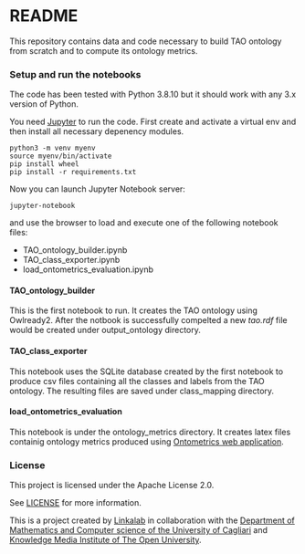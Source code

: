 # README #

This repository contains data and code necessary to build TAO ontology from scratch and to compute its ontology metrics.

### Setup and run the notebooks ###

The code has been tested with Python 3.8.10 but it should work with any 3.x version of Python.

You need [Jupyter](https://jupyter.org/) to run the code. First create and activate a virtual env and then install all necessary depenency modules.

```
python3 -m venv myenv
source myenv/bin/activate
pip install wheel
pip install -r requirements.txt
```

Now you can launch Jupyter Notebook server:
```
jupyter-notebook
```
and use the browser to load and execute one of the following notebook files:
* TAO_ontology_builder.ipynb
* TAO_class_exporter.ipynb
* load_ontometrics_evaluation.ipynb

#### TAO_ontology_builder

This is the first notebook to run. It creates the TAO ontology using Owlready2.
After the notbook is successfully compelted a new *tao.rdf* file would be created under output_ontology directory.

#### TAO_class_exporter

This notebook uses the SQLite database created by the first notebook to produce csv files containing all the classes and labels from the TAO ontology.
The resulting files are saved under class_mapping directory.

#### load_ontometrics_evaluation
This notebook is under the ontology_metrics directory. It creates latex files containig ontology metrics produced using [Ontometrics web application](https://ontometrics.informatik.uni-rostock.de/ontologymetrics/index.jsp).


### License ###

This project is licensed under the Apache License 2.0.

See [LICENSE](LICENSE.txt) for more information.

This is a project created by [Linkalab](http://www.linkalab.it) in collaboration with the [Department of Mathematics and Computer science of the University of Cagliari](https://unica.it/unica/en/dip_matinfo.page) and [Knowledge Media Institute of The Open University](https://kmi.open.ac.uk/).